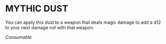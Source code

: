 ﻿# MYTHIC DUST

You can apply this dust to a weapon that deals magic damage to add a d12 to your next damage roll with that weapon.

*Consumable*
